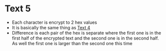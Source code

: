 # Text 5

* Each character is encrypt to 2 hex values
* It is basically the same thing as [Text 4](../Text4)
* Difference is each pair of the hex is separate where the first one is in the first half of the encrypted text and the second one is in the second half. As well the first one is larger than the second one this time
